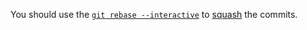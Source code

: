 You should use the [`git rebase --interactive`](https://git-scm.com/docs/git-rebase) to 
[squash](https://git-scm.com/book/en/v2/Git-Tools-Rewriting-History#Squashing-Commits) the commits.
